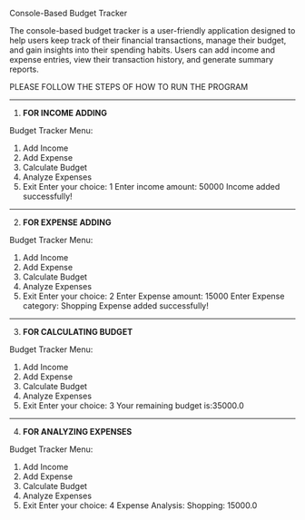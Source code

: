 Console-Based Budget Tracker

The console-based budget tracker is a user-friendly application designed to help users keep track of their financial transactions, manage their budget, and gain insights into their spending habits. Users can add income and expense entries, view their transaction history, and generate summary reports.

PLEASE FOLLOW THE STEPS OF HOW TO RUN THE PROGRAM
___________________________________________________________________

1) **FOR INCOME ADDING**

Budget Tracker Menu:
1. Add Income
2. Add Expense
3. Calculate Budget
4. Analyze Expenses
5. Exit
Enter your choice: 1
Enter income amount: 50000
Income added successfully!

_____________________________________________________________________

2) **FOR EXPENSE ADDING**

Budget Tracker Menu:
1. Add Income
2. Add Expense
3. Calculate Budget
4. Analyze Expenses
5. Exit
Enter your choice: 2
Enter Expense amount: 15000
Enter Expense category: Shopping
Expense added successfully!




______________________________________________________________________

3) **FOR CALCULATING BUDGET**

Budget Tracker Menu:
1. Add Income
2. Add Expense
3. Calculate Budget
4. Analyze Expenses
5. Exit
Enter your choice: 3
Your remaining budget is:35000.0


   

_______________________________________________________________________

4) **FOR ANALYZING EXPENSES**

Budget Tracker Menu:
1. Add Income
2. Add Expense
3. Calculate Budget
4. Analyze Expenses
5. Exit
Enter your choice: 4
Expense Analysis:
Shopping: 15000.0


